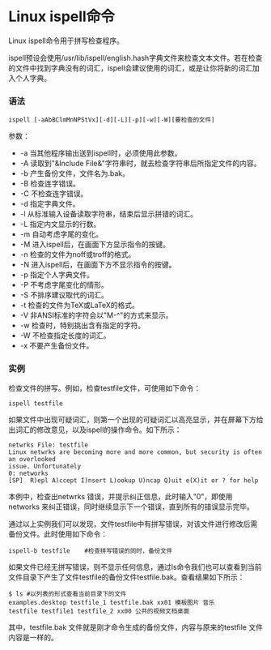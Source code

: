 # Linux ispell命令

Linux ispell命令用于拼写检查程序。

ispell预设会使用/usr/lib/ispell/english.hash字典文件来检查文本文件。若在检查的文件中找到字典没有的词汇，ispell会建议使用的词汇，或是让你将新的词汇加入个人字典。

### 语法

    ispell [-aAbBClmMnNPStVx][-d][-L][-p][-w][-W][要检查的文件]

参数：

- -a   当其他程序输出送到ispell时，必须使用此参数。
- -A   读取到"&Include File&"字符串时，就去检查字符串后所指定文件的内容。
- -b   产生备份文件，文件名为.bak。
- -B   检查连字错误。
- -C   不检查连字错误。
- -d   指定字典文件。
- -l   从标准输入设备读取字符串，结束后显示拼错的词汇。
- -L   指定内文显示的行数。
- -m   自动考虑字尾的变化。
- -M   进入ispell后，在画面下方显示指令的按键。
- -n   检查的文件为noff或troff的格式。
- -N   进入ispell后，在画面下方不显示指令的按键。
- -p   指定个人字典文件。
- -P   不考虑字尾变化的情形。
- -S   不排序建议取代的词汇。
- -t   检查的文件为TeX或LaTeX的格式。
- -V   非ANSI标准的字符会以"M-^"的方式来显示。
- -w   检查时，特别挑出含有指定的字符。
- -W   不检查指定长度的词汇。
- -x   不要产生备份文件。

### 实例

检查文件的拼写。例如，检查testfile文件，可使用如下命令：

    ispell testfile 
    

如果文件中出现可疑词汇，则第一个出现的可疑词汇以高亮显示，并在屏幕下方给出词汇的修改意见，以及ispell的操作命令。如下所示：

    netwrks File: testfile  
    Linux netwrks are becoming more and more common, but security is often an overlooked  
    issue. Unfortunately  
    0: networks  
    [SP]  R)epl A)ccept I)nsert L)ookup U)ncap Q)uit e(X)it or ? for help
    

本例中，检查出netwrks 错误，并提示纠正信息，此时输入"0"，即使用networks 来纠正错误，同时继续显示下一个错误，直到所有的错误显示完毕。

通过以上实例我们可以发现，文件testfile中有拼写错误，对该文件进行修改后需备份文件。此时使用如下命令：

    ispell-b testfile    #检查拼写错误的同时，备份文件 
    

如果文件已经无拼写错误，则不显示任何信息，通过ls命令我们也可以查看到当前文件目录下产生了文件testfile的备份文件testfile.bak。查看结果如下所示：

    $ ls #以列表的形式查看当前目录下的文件  
    examples.desktop testfile_1 testfile.bak xx01 模板图片 音乐  
    testfile testfile1 testfile_2 xx00 公共的视频文档桌面 
    

其中，testfile.bak 文件就是刚才命令生成的备份文件，内容与原来的testfile 文件内容是一样的。